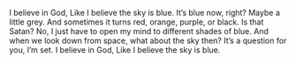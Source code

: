 I believe in God,
Like I believe the sky is blue.
It’s blue now, right?
Maybe a little grey.
And sometimes it turns red, orange, purple, or black.
Is that Satan?
No, I just have to open my mind to different shades of blue.
And when we look down from space, what about the sky then?
It’s a question for you,
I’m set.
I believe in God,
Like I believe the sky is blue.